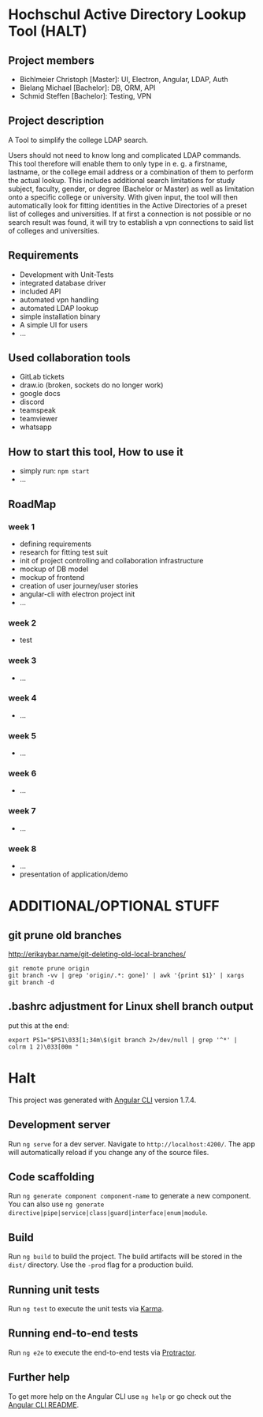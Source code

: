 # Hochschul Active Directory Lookup Tool (HALT)

## Project members
- Bichlmeier Christoph [Master]: UI, Electron, Angular, LDAP, Auth
- Bielang Michael [Bachelor]: DB, ORM, API
- Schmid Steffen [Bachelor]: Testing, VPN


## Project description
A Tool to simplify the college LDAP search.

Users should not need to know long and complicated LDAP commands. This tool therefore will enable them to only type in e. g. a firstname, lastname, or the college email address or a combination of them to perform the actual lookup. This includes additional search limitations for study subject, faculty, gender, or degree (Bachelor or Master) as well as limitation onto a specific college or university. With given input, the tool will then automatically look for fitting identities in the Active Directories of a preset list of colleges and universities. If at first a connection is not possible or no search result was found, it will try to establish a vpn connections to said list of colleges and universities.


## Requirements
- Development with Unit-Tests
- integrated database driver
- included API
- automated vpn handling
- automated LDAP lookup
- simple installation binary
- A simple UI for users
- ...


## Used collaboration tools
- GitLab tickets
- draw.io (broken, sockets do no longer work)
- google docs
- discord
- teamspeak
- teamviewer
- whatsapp


## How to start this tool, How to use it
- simply run: `npm start`
- ...


## RoadMap

### week 1
- defining requirements
- research for fitting test suit
- init of project controlling and collaboration infrastructure
- mockup of DB model
- mockup of frontend
- creation of user journey/user stories
- angular-cli with electron project init
- ...

### week 2
- test

### week 3
- ...

### week 4
- ...

### week 5
- ...

### week 6
- ...

### week 7
- ...

### week 8
- ...
- presentation of application/demo








# ADDITIONAL/OPTIONAL STUFF

## git prune old branches
http://erikaybar.name/git-deleting-old-local-branches/
```
git remote prune origin
git branch -vv | grep 'origin/.*: gone]' | awk '{print $1}' | xargs git branch -d
```

## .bashrc adjustment for Linux shell branch output
put this at the end:
```
export PS1="$PS1\033[1;34m\$(git branch 2>/dev/null | grep '^*' | colrm 1 2)\033[00m "
```



# Halt

This project was generated with [Angular CLI](https://github.com/angular/angular-cli) version 1.7.4.

## Development server

Run `ng serve` for a dev server. Navigate to `http://localhost:4200/`. The app will automatically reload if you change any of the source files.

## Code scaffolding

Run `ng generate component component-name` to generate a new component. You can also use `ng generate directive|pipe|service|class|guard|interface|enum|module`.

## Build

Run `ng build` to build the project. The build artifacts will be stored in the `dist/` directory. Use the `-prod` flag for a production build.

## Running unit tests

Run `ng test` to execute the unit tests via [Karma](https://karma-runner.github.io).

## Running end-to-end tests

Run `ng e2e` to execute the end-to-end tests via [Protractor](http://www.protractortest.org/).

## Further help

To get more help on the Angular CLI use `ng help` or go check out the [Angular CLI README](https://github.com/angular/angular-cli/blob/master/README.md).
